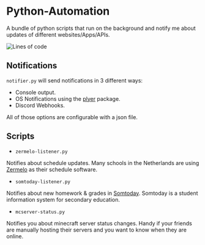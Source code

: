 # Python-Automation

A bundle of python scripts that run on the background and notify me about updates of different websites/Apps/APIs.

![Lines of code](https://img.shields.io/tokei/lines/github/rijkvp/Python-Automation?style=for-the-badge)

## Notifications

`notifier.py` will send notifications in 3 different ways:
- Console output.
- OS Notifications using the [plyer](https://pypi.org/project/plyer/) package.
- Discord Webhooks.

All of those options are configurable with a json file.

## Scripts

- `zermelo-listener.py`

Notifies about schedule updates. Many schools in the Netherlands are using [Zermelo](https://www.zermelo.nl/) as their schedule software.

- `somtoday-listener.py`

Notifies about new homework & grades in [Somtoday](https://som.today/). Somtoday is a student information system for secondary education.

- `mcserver-status.py`

Notifies you about minecraft server status changes. Handy if your friends are manually hosting their servers and you want to know when they are online.
